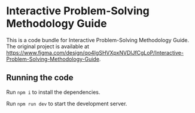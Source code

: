 
  # Interactive Problem-Solving Methodology Guide

  This is a code bundle for Interactive Problem-Solving Methodology Guide. The original project is available at https://www.figma.com/design/qo4IgSHVXpxNVDlJfCgLoP/Interactive-Problem-Solving-Methodology-Guide.

  ## Running the code

  Run `npm i` to install the dependencies.

  Run `npm run dev` to start the development server.
  